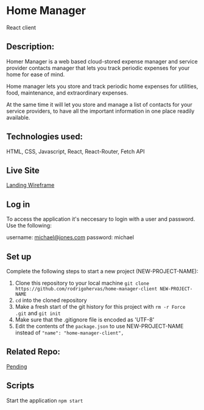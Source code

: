 # Home Manager

React client


## Description: 

Homer Manager is a web based cloud-stored expense manager and service provider contacts manager that lets you track periodic expenses for your home for ease of mind.

Home manager lets you store and track periodic home expenses for utilities, food, maintenance, and extraordinary expenses.

At the same time it will let you store and manage a list of contacts for your service providers, to have all the important information in one place readily available.


## Technologies used: 

HTML, CSS, Javascript, React, React-Router, Fetch API


## Live Site

[Landing Wireframe](https://rodrigohervas.github.io/home-manager-client/wireframes/landing.html)


## Log in

To access the application it's neccesary to login with a user and password. Use the following:

username: michael@jones.com
password: michael


## Set up

Complete the following steps to start a new project (NEW-PROJECT-NAME):

1. Clone this repository to your local machine `git clone https://github.com/rodrigohervas/home-manager-client NEW-PROJECT-NAME`
2. `cd` into the cloned repository
3. Make a fresh start of the git history for this project with `rm -r Force .git` and `git init`
4. Make sure that the .gitignore file is encoded as 'UTF-8'
5. Edit the contents of the `package.json` to use NEW-PROJECT-NAME instead of `"name": "home-manager-client",`


## Related Repo:

[Pending](https://github.com/rodrigohervas/home-manager-client)


## Scripts

Start the application `npm start`
